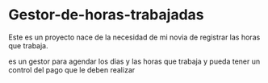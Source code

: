 # Gestor-de-horas-trabajadas

Este es un proyecto nace de la necesidad de mi novia de registrar las horas que trabaja.

es un gestor para agendar los dias y las horas que trabaja y pueda tener un control del pago que le deben realizar
